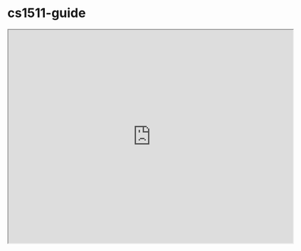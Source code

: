 # cs1511-guide

<iframe src="https://runno.run/?editor=1&runtime=clang&code=I2luY2x1ZGUgPHN0ZGlvLmg-CiNpbmNsdWRlIDxzdHJpbmcuaD4KCiNkZWZpbmUgTUFYX0xFTkdUSCAxMDI0CgppbnQgbWFpbiAodm9pZCkgewogICAgY2hhciB3b3JkW01BWF9MRU5HVEhdOwogICAgcHJpbnRmKCJJbnB1dCB3b3JkOiAiKTsKICAgIGZmbHVzaChzdGRvdXQpOwogICAgZmdldHMod29yZCwgTUFYX0xFTkdUSCwgc3RkaW4pOwoKICAgIHByaW50ZigiXG5Xb3JkIHNxdWFyZSBpczpcbiIpOwoKICAgIGludCBzdHJpbmdfbGVuZ3RoID0gc3RybGVuKHdvcmQpOwogICAgaW50IGkgPSAxOwogICAgd2hpbGUgKGkgPCBzdHJpbmdfbGVuZ3RoKSB7CiAgICAgICAgcHJpbnRmKCIlcyIsIHdvcmQpOwogICAgICAgIGkrKzsKICAgIH0KICAKICAgIHJldHVybiAwOwp9" crossorigin allow="cross-origin-isolated" width="640" height="480" frameBorder="1"></iframe>

